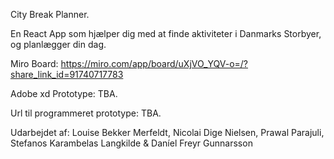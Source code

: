 City Break Planner.

En React App som hjælper dig med at finde aktiviteter i Danmarks Storbyer, og planlægger din dag.

Miro Board: https://miro.com/app/board/uXjVO_YQV-o=/?share_link_id=91740717783

Adobe xd Prototype: TBA.

Url til programmeret prototype: TBA.

Udarbejdet af: Louise Bekker Merfeldt, Nicolai Dige Nielsen, Prawal Parajuli, Stefanos Karambelas Langkilde & Daníel Freyr Gunnarsson
